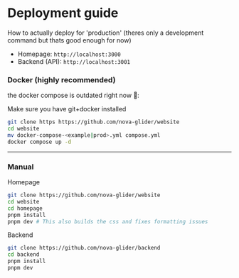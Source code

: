 # Deployment guide

How to actually deploy for 'production' (theres only a development command but thats good enough for now)

- Homepage: `http://localhost:3000`
- Backend (API): `http://localhost:3001`

### Docker (highly recommended)

the docker compose is outdated right now 🥲:

Make sure you have git+docker installed

```bash
git clone https https://github.com/nova-glider/website
cd website
mv docker-compose-<example|prod>.yml compose.yml
docker compose up -d
```

---

### Manual

Homepage
```bash
git clone https://github.com/nova-glider/website
cd website
cd homepage
pnpm install
pnpm dev # This also builds the css and fixes formatting issues
```

Backend
```bash
git clone https://github.com/nova-glider/backend
cd backend
pnpm install
pnpm dev
```
